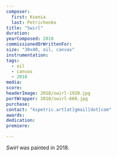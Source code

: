 ```yaml
---
composer:
  first: Ksenia
  last: Petrichenko
title: "Swirl"
duration:
yearComposed: 2018
commissionedOrWrittenFor:
size: "30x40, oil, canvas"
instrumentation:
tags:
  - oil
  - canvas
  - 2018
media:
score:
headerImage: 2018/swirl-1920.jpg
portWrapper: 2018/swirl-660.jpg
purchase: 
contact: "kspetric.art[at]gmail[dot]com"
awards:
dedication:
premiere:

---
```

*Swirl* was painted in 2018.
<br><Br>
